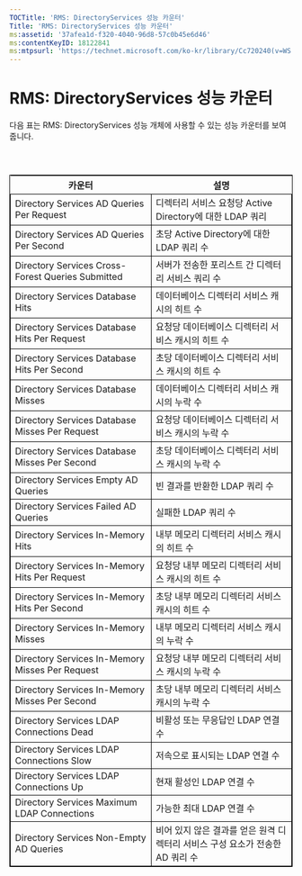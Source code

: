 ```yaml
---
TOCTitle: 'RMS: DirectoryServices 성능 카운터'
Title: 'RMS: DirectoryServices 성능 카운터'
ms:assetid: '37afea1d-f320-4040-96d8-57c0b45e6d46'
ms:contentKeyID: 18122841
ms:mtpsurl: 'https://technet.microsoft.com/ko-kr/library/Cc720240(v=WS.10)'
---
```


RMS: DirectoryServices 성능 카운터
==================================

다음 표는 RMS: DirectoryServices 성능 개체에 사용할 수 있는 성능 카운터를 보여 줍니다.

###  

 
<table style="border:1px solid black;">
<colgroup>
<col width="50%" />
<col width="50%" />
</colgroup>
<thead>
<tr class="header">
<th>카운터</th>
<th>설명</th>
</tr>
</thead>
<tbody>
<tr class="odd">
<td style="border:1px solid black;">Directory Services AD Queries Per Request</td>
<td style="border:1px solid black;">디렉터리 서비스 요청당 Active Directory에 대한 LDAP 쿼리</td>
</tr>
<tr class="even">
<td style="border:1px solid black;">Directory Services AD Queries Per Second</td>
<td style="border:1px solid black;">초당 Active Directory에 대한 LDAP 쿼리 수</td>
</tr>
<tr class="odd">
<td style="border:1px solid black;">Directory Services Cross-Forest Queries Submitted</td>
<td style="border:1px solid black;">서버가 전송한 포리스트 간 디렉터리 서비스 쿼리 수</td>
</tr>
<tr class="even">
<td style="border:1px solid black;">Directory Services Database Hits</td>
<td style="border:1px solid black;">데이터베이스 디렉터리 서비스 캐시의 히트 수</td>
</tr>
<tr class="odd">
<td style="border:1px solid black;">Directory Services Database Hits Per Request</td>
<td style="border:1px solid black;">요청당 데이터베이스 디렉터리 서비스 캐시의 히트 수</td>
</tr>
<tr class="even">
<td style="border:1px solid black;">Directory Services Database Hits Per Second</td>
<td style="border:1px solid black;">초당 데이터베이스 디렉터리 서비스 캐시의 히트 수</td>
</tr>
<tr class="odd">
<td style="border:1px solid black;">Directory Services Database Misses</td>
<td style="border:1px solid black;">데이터베이스 디렉터리 서비스 캐시의 누락 수</td>
</tr>
<tr class="even">
<td style="border:1px solid black;">Directory Services Database Misses Per Request</td>
<td style="border:1px solid black;">요청당 데이터베이스 디렉터리 서비스 캐시의 누락 수</td>
</tr>
<tr class="odd">
<td style="border:1px solid black;">Directory Services Database Misses Per Second</td>
<td style="border:1px solid black;">초당 데이터베이스 디렉터리 서비스 캐시의 누락 수</td>
</tr>
<tr class="even">
<td style="border:1px solid black;">Directory Services Empty AD Queries</td>
<td style="border:1px solid black;">빈 결과를 반환한 LDAP 쿼리 수</td>
</tr>
<tr class="odd">
<td style="border:1px solid black;">Directory Services Failed AD Queries</td>
<td style="border:1px solid black;">실패한 LDAP 쿼리 수</td>
</tr>
<tr class="even">
<td style="border:1px solid black;">Directory Services In-Memory Hits</td>
<td style="border:1px solid black;">내부 메모리 디렉터리 서비스 캐시의 히트 수</td>
</tr>
<tr class="odd">
<td style="border:1px solid black;">Directory Services In-Memory Hits Per Request</td>
<td style="border:1px solid black;">요청당 내부 메모리 디렉터리 서비스 캐시의 히트 수</td>
</tr>
<tr class="even">
<td style="border:1px solid black;">Directory Services In-Memory Hits Per Second</td>
<td style="border:1px solid black;">초당 내부 메모리 디렉터리 서비스 캐시의 히트 수</td>
</tr>
<tr class="odd">
<td style="border:1px solid black;">Directory Services In-Memory Misses</td>
<td style="border:1px solid black;">내부 메모리 디렉터리 서비스 캐시의 누락 수</td>
</tr>
<tr class="even">
<td style="border:1px solid black;">Directory Services In-Memory Misses Per Request</td>
<td style="border:1px solid black;">요청당 내부 메모리 디렉터리 서비스 캐시의 누락 수</td>
</tr>
<tr class="odd">
<td style="border:1px solid black;">Directory Services In-Memory Misses Per Second</td>
<td style="border:1px solid black;">초당 내부 메모리 디렉터리 서비스 캐시의 누락 수</td>
</tr>
<tr class="even">
<td style="border:1px solid black;">Directory Services LDAP Connections Dead</td>
<td style="border:1px solid black;">비활성 또는 무응답인 LDAP 연결 수</td>
</tr>
<tr class="odd">
<td style="border:1px solid black;">Directory Services LDAP Connections Slow</td>
<td style="border:1px solid black;">저속으로 표시되는 LDAP 연결 수</td>
</tr>
<tr class="even">
<td style="border:1px solid black;">Directory Services LDAP Connections Up</td>
<td style="border:1px solid black;">현재 활성인 LDAP 연결 수</td>
</tr>
<tr class="odd">
<td style="border:1px solid black;">Directory Services Maximum LDAP Connections</td>
<td style="border:1px solid black;">가능한 최대 LDAP 연결 수</td>
</tr>
<tr class="even">
<td style="border:1px solid black;">Directory Services Non-Empty AD Queries</td>
<td style="border:1px solid black;">비어 있지 않은 결과를 얻은 원격 디렉터리 서비스 구성 요소가 전송한 AD 쿼리 수</td>
</tr>
</tbody>
</table>
